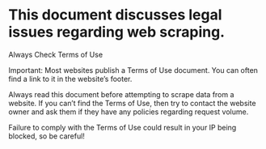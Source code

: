# This document discusses legal issues regarding web scraping.

Always Check Terms of Use

Important: Most websites publish a Terms of Use document.
You can often find a link to it in the website’s footer.

Always read this document before attempting to scrape data from a website.
If you can’t find the Terms of Use, then try to contact the website owner
and ask them if they have any policies regarding request volume.

Failure to comply with the Terms of Use could result in your IP being blocked, so be careful!